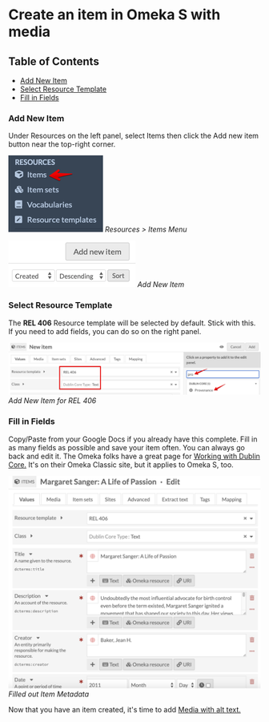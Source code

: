 # Create an item in Omeka S with media

## Table of Contents

- [Add New Item](#add-new-item)
- [Select Resource Template](#select-resource-template)
- [Fill in Fields](#fill-in-fields)

### Add New Item

Under Resources on the left panel, select Items then click the Add new item button near the top-right corner.

![items menu](../help_files/Items_Menu.png "Item Menu")
*Resources > Items Menu*

![Add New Item](../help_files/Add_New_Item_Button.png "Add New Item")
*Add New Item*

### Select Resource Template

The **REL 406** Resource template will be selected by default. Stick with this. If you need to add fields, you can do so on the right panel.

![Add New Item](../help_files/Add_Item_REL406.png "Add New Item for REL 406")  
*Add New Item for REL 406*

### Fill in Fields

Copy/Paste from your Google Docs if you already have this complete. Fill in as many fields as possible and save your item often. You can always go back and edit it. The Omeka folks have a great page for [Working with Dublin Core.](https://omeka.org/classic/docs/Content/Working_with_Dublin_Core/) It's on their Omeka Classic site, but it applies to Omeka S, too.

![Item Metadata](../help_files/Add_Item_Full_REL406.png "Item Metadata")  
*Filled out Item Metadata*

Now that you have an item created, it's time to add [Media with alt text.](Add_Alt_Text_Media.md)
